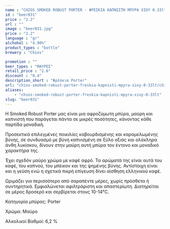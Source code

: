 ```yaml
---
name : "CHIOS SMOKED ROBUST PORTER - ΦΡΕΣΚΙΑ ΚΑΠΝΙΣΤΗ ΜΠΥΡΑ ΧΙΟΥ 0.33lt"
id : "beer031"
price : "2.2"
url : ""
image : "beer031.jpg"
price : "2.2"
language : "gr"
alchohol : "4.90%"
product_types : "bottle"
brewery : "Chios"

promotion : ""
beer_types : "ΜΑΥΡΕΣ"
retail_price : "2.6"
discount : "0.4"
description_short : "Φρέσκια Porter"
url: "chios-smoked-robust-porter-freskia-kapnisti-mpyra-xioy-0-33lt/chios"
aliases: 
    - "chios-smoked-robust-porter-freskia-kapnisti-mpyra-xioy-0-33lt"
slug: "beer031"
---
```


Η Smoked Robust Porter μας είναι μια αφροζύμωτη μπύρα, μαύρη και καπνιστή που παράγεται πάντα σε μικρές ποσότητες, κάνοντας κάθε παρτίδα μοναδική.

Προσεκτικά επιλεγμένες ποικιλίες καβουρδισμένης και καραμελωμένης βύνης, σε συνδυασμό με βύνη καπνισμένη σε ξύλο οξιάς και ολόκληρα άνθη λυκίσκου, δίνουν στην μαύρη αυτή μπύρα τον έντονο και μοναδικό χαρακτήρα της.

Έχει σχεδόν μαύρο χρώμα με καφέ αφρό. Τα αρώματά της είναι αυτά του καφέ, του καπνού, του μπέικον και της ψημένης βύνης. Αντίστοιχη είναι και η γεύση ενώ η σχετικά πικρή επίγευση δίνει αίσθηση ελληνικού καφέ.

Ωριμάζει για περισσότερο από σαραπέντε μέρες, χωρίς πρόσθετα ή συντηρητικά. Εμφιαλώνεται αφιλτράριστη και απαστερίωτη. Διατηρείται σε μέρος δροσερό και σερβίρεται στους 10-14°C.

Κατηγορία μπύρας: Porter

Χρώμα: Μαύρο

Αλκολικοί Βαθμοί: 6,2 %